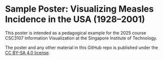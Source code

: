 # Sample Poster: Visualizing Measles Incidence in the USA (1928–2001)

This poster is intended as a pedagogical example for the 2025 course CSC3107 Information Visualization at the Singapore Institute of Technology.

The poster and any other material in this GitHub repo is published under the [CC BY-SA 4.0 license](https://creativecommons.org/licenses/by-sa/4.0/deed.en).
